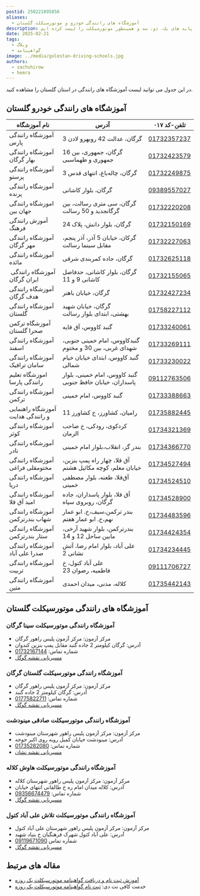 ```yaml
---
postid: 250221095856
aliases:
  - آموزشگاه های رانندگی خودرو و موتورسیکلت گلستان
description: در این پست همه آموزشگاه های رانندگی پایه های یک، دو، سه و همینطور موتورسیکلت را لیست کرده ایم.
date: 2025-02-21
tags:
  - وبلاگ
  - گواهینامه
image: ../media/golestan-driving-schools.jpg
authors:
  - zachshirow
  - hemra
---
```


در این جدول می توانید لیست آموزشگاه های رانندگی در استان گلستان را مشاهده کنید.



## آموزشگاه های رانندگی خودرو گلستان


| نام آموزشگاه                      | آدرس                                                      | تلفن-کد ۰۱۷                      |
| --------------------------------- | --------------------------------------------------------- | -------------------------------- |
| آموزشگاه رانندگی پارس             | گرگان، عدالت 42 روبهرو لادن 3                             | [01732357237](tel:01732357237)   |
| آموزشگاه رانندگی بهار گرگان       | گرگان، جمهوری، بین 16 جمهوری و طهماسبی                    | [01732423579](tel:01732423579)   |
| آموزشگاه رانندگی پرستو            | گرگان، چاله‌باغ، انتهای قدس 3                             | [01732249875](tel:01732249875)   |
| آموزشگاه رانندگی پرنده            | گرگان، بلوار کاشانی                                       | [09389557027](tel:09389557027)   |
| اموزشگاه رانندگی جهان بین         | گرگان، سی متری رسالت، بین گرگانجدید و 50 رسالت            | [01732220208](tel:01732220208)   |
| آموزش رانندگی فرهنگ               | گرگان، بلوار دانش، پلاک 24                                | [01732150169](tel:01732150169)   |
| آموزشگاه رانندگی مهر گرگان        | گرکان، خیابان 5 آذر، آذر پنجم، مقابل سینما رسالت          | [01732227063](tel:01732227063)   |
| آموزشگاه رانندگی مائده            | گرگان، جاده کمربندی شرقی                                  | [01732625118](tel:01732625118)   |
| آموزشگاه رانندگی  ایران گرگان     | گرگان، بلوار کاشانی، حدفاصل کاشانی 9 و 11                 | [01732155065](tel:01732155065)   |
| آموزشگاه رانندگی هدف گرگان        | گرگان، خیابان باهنر                                       | [01732427234](tel:01732427234)   |
| آموزشگاه رانندگی گلستان           | گرگان، خیابان شهید بهشتی، ابتدای بلوار رسالت              | [01758227112](tel:01758227112)   |
| آموزشگاه ترکمن صحرا گلستان        | گنبد کاووس، آق قایه                                       | [01733240061](tel:01733240061)   |
| آموزشگاه رانندگی اسفند            | گنبدکاووس، امام خمینی جنوبی، شهدای غربی، بین 30 و مختوم   | [01733269111](tel:01733269111)   |
| آموزشگاه رانندگی سامان ترافیک     | گنبد کاووس، ابتدای خیابان خیام شمالی                      | [01733230022](tel:01733230022)   |
| اموزشگاه تعلیم رانندگی پارسا      | گنبد کاووس، امام خمینی، بلوار پاسداران، خیابان حافظ جنوبی | [09112763506](tel:09112763506)   |
| آموزشگاه رانندگی ترکمن            | گنبد کاووس، امام خمینی                                    | [01733388663](tel:01733388663)   |
| آموزشگاه راهنمایی و رانندگی هدایت | رامیان، کشاورز، خ کشاورز 11                               | [01735882445](tel://01735882445) |
| آموزشگاه رانندگی کوثر             | کردکوی، رودکی، خ صاحب الزمان                              | [01734321369](tel://01734321369) |
| آموزشگاه رانندگی نادر             | بندر گز، انقلاب،بلوار امام خمینی                          | [01734366770](tel://01734366770) |
| آموزشگاه رانندگی مختومقلی فراغی   | آق قلا، چهار راه پمپ بنزین، خیابان معلم، کوچه مکائیل هشتم | [01734527494](tel:01734527494)   |
| آموزشگاه رانندگی دریا             | آق‌قلا، طعنه، بلوار مصطفی خمینی                           | [01734524510](tel:01734524510)   |
| آموزشگاه رانندگی امید آق قلا      | آق قلا، بلوار پاسداران، جاده گرگان، روبروی سپاه           | [01734528900](tel:01734528900)   |
| آموزشگاه رانندگی شهاب بندرترکمن   | بندر ترکمن،سیف،خ. ابو عمار نهم،خ. ابو عمار هفتم           | [01734483596](tel:01734483596)   |
| آموزشگاه رانندگی ستار بندرترکمن   | بندرترکمن، بلوار شهید آرخی، مابین ساحل 12 و 14            | [01734424354](tel:01734424354)   |
| آموزشگاه رانندگی صدرا علی آباد    | ‮علی آباد، بلوار امام رضا، آتش نشانی 2                    | [01734234445](tel://01734234445) |
| آموزشگاه رانندگی تربیت            | علی آباد کتول، خ فاطمیه، رضوان 23                         | [09111706727](tel://09111706727) |
| آموزشگاه رانندگی متین             | کلاله، مدنی، میدان احمدی                                  | [01735442143](tel://01735442143) |

## آموزشگاه های رانندگی موتورسیکلت گلستان

### آموزشگاه رانندگی موتورسیکلت سینا گرگان

- مرکز آزمون: مرکز آزمون پلیس راهور گرگان
- آدرس: گرگان کیلومتر 2 جاده گنبد مقابل پمپ بنزین کندوان
- شماره تماس: [01732167144](tel:01732167144)
- [مسیریابی نقشه گوگل](https://www.google.com/maps/place/%D8%A2%D9%85%D9%88%D8%B2%D8%B4%DA%AF%D8%A7%D9%87+%D8%B1%D8%A7%D9%86%D9%86%D8%AF%DA%AF%DB%8C+%D9%85%D9%88%D8%AA%D9%88%D8%B1+%D8%B3%DB%8C%DA%A9%D9%84%D8%AA+%D8%B3%DB%8C%D9%86%D8%A7%E2%80%AD/@36.8500307,54.4977249,831m/data=!3m2!1e3!4b1!4m6!3m5!1s0x3f83377c9e6f5109:0x8c4806865dac7519!8m2!3d36.8500264!4d54.5003052!16s%2Fg%2F11fm787r56?entry=ttu&g_ep=EgoyMDI1MDIxOS4xIKXMDSoASAFQAw%3D%3D)

### آموزشگاه رانندگی موتورسیکلت گلستان گرگان

- مرکز آزمون: مرکز آزمون پلیس راهور گرگان
- آدرس: گرگان کیلومتر 2 جاده گنبد
- شماره تماس: [01775822711](tel:01775822711)
- [مسیریابی نقشه گوگل](https://www.google.com/maps/place/%D9%85%D8%AC%D8%AA%D9%85%D8%B9+%D8%A2%D9%85%D9%88%D8%B2%D8%B4+%D8%B1%D8%A7%D9%86%D9%86%D8%AF%DA%AF%DB%8C+%DA%AF%D9%84%D8%B3%D8%AA%D8%A7%D9%86%E2%80%AD/@36.8525566,54.5002566,831m/data=!3m2!1e3!4b1!4m6!3m5!1s0x3f83373b2fd9dfab:0xe10e9eb1053d095d!8m2!3d36.8525523!4d54.5028369!16s%2Fg%2F11fm5x4rjp?entry=ttu&g_ep=EgoyMDI1MDIxOS4xIKXMDSoASAFQAw%3D%3D)

### آموزشگاه رانندگی موتورسیکلت صادقی مینودشت

- مرکز آزمون: مرکز آزمون پلیس راهور شهرستان مینودشت
- آدرس: مینودشت خیابان کمیل روبه روی اکبر جوجه
- شماره تماس: [01735282080](tel:01735282080)
- [مسیریابی نقشه نشان](https://nshn.ir/88_bWlkn5jY7ED)

### آموزشگاه رانندگی موتورسیکلت هاوش کلاله

- مرکز آزمون: مرکز آزمون پلیس راهور شهرستان کلاله
- آدرس: کلاله میدان امام ره خ طالقانی انتهای خیابان
- شماره تماس: [09356674479](tel:09356674479)
- [مسیریابی نقشه گوگل](https://www.google.com/maps/place/%D8%A2%D9%85%D9%88%D8%B2%D8%B4%DA%AF%D8%A7%D9%87+%D9%85%D9%88%D8%AA%D9%88%D8%B1%D8%B3%DB%8C%DA%A9%D9%84%D8%AA+%D9%87%D8%A7%D9%88%D8%B4%E2%80%AD/@37.3745995,55.4806841,826m/data=!3m2!1e3!4b1!4m6!3m5!1s0x3f82a158ef34bb75:0xb67035c9f19a3028!8m2!3d37.3745953!4d55.4832644!16s%2Fg%2F11fd6twy15?entry=ttu&g_ep=EgoyMDI1MDIxOS4xIKXMDSoASAFQAw%3D%3D)

### آموزشگاه رانندگی موتورسیکلت تلاش علی آباد کتول

- مرکز آزمون: مرکز آزمون پلیس راهور شهرستان علی آباد کتول
- آدرس: علی آباد کتول شهرک فرهنگیان خ بنیاد شهید
- شماره تماس [09119671090](tel:09119671090)
- [مسیریابی نقشه گوگل](https://www.google.com/maps/place/%D8%A2%D9%85%D9%88%D8%B2%D8%B4%DA%AF%D8%A7%D9%87+%D8%AA%D9%84%D8%A7%D8%B4+%D8%B9%D9%84%DB%8C+%D8%A7%D8%A8%D8%A7%D8%AF+%DA%A9%D8%AA%D9%88%D9%84%E2%80%AD/@36.9008355,54.8333708,831m/data=!3m2!1e3!4b1!4m6!3m5!1s0x3f82d5002849dcc7:0x315dd2ace536bed1!8m2!3d36.9008312!4d54.8359511!16s%2Fg%2F11w2hkdfc0?entry=ttu&g_ep=EgoyMDI1MDIxOS4xIKXMDSoASAFQAw%3D%3D)

## مقاله های مرتبط

- [آموزش ثبت نام و دریافت گواهینامه موتورسیکلت یک روزه](motor-license.md)
- خدمت کافی نت دی: [ثبت نام گواهینامه موتورسیکلت یک روزه](../services/motor-license-signup.md)